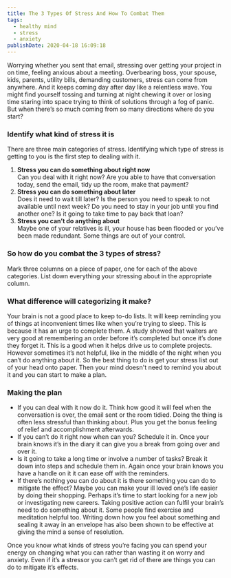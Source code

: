 ```yaml
---
title: The 3 Types Of Stress And How To Combat Them
tags:
  - healthy mind
  - stress
  - anxiety
publishDate: 2020-04-18 16:09:18
---
```

Worrying whether you sent that email, stressing over getting your project in on time, feeling anxious about a meeting. Overbearing boss, your spouse, kids, parents, utility bills, demanding customers, stress can come from anywhere. And it keeps coming day after day like a relentless wave. You might find yourself tossing and turning at night chewing it over or losing time staring into space trying to think of solutions through a fog of panic. But when there’s so much coming from so many directions where do you start? 

### Identify what kind of stress it is

There are three main categories of stress. Identifying which type of stress is getting to you is the first step to dealing with it.

1. **Stress you can do something about right now**\
   Can you deal with it right now? Are you able to have that conversation today, send the email, tidy up the room, make that payment? 
2. **Stress you can do something about later**\
   Does it need to wait till later? Is the person you need to speak to not available until next week? Do you need to stay in your job until you find another one? Is it going to take time to pay back that loan? 
3. **Stress you can’t do anything about**\
   Maybe one of your relatives is ill, your house has been flooded or you’ve been made redundant. Some things are out of your control. 

### So how do you combat the 3 types of stress?

Mark three columns on a piece of paper, one for each of the above categories. List down everything your stressing about in the appropriate column. 

### What difference will categorizing it make?

Your brain is not a good place to keep to-do lists. It will keep reminding you of things at inconvenient times like when you’re trying to sleep. This is because it has an urge to complete them. A study showed that waiters are very good at remembering an order before it’s completed but once it’s done they forget it. This is a good when it helps drive us to complete projects. However sometimes it’s not helpful, like in the middle of the night when you can’t do anything about it. So the best thing to do is get your stress list out of your head onto paper. Then your mind doesn't need to remind you about it and you can start to make a plan.

### Making the plan

* If you can deal with it now do it. Think how good it will feel when the conversation is over, the email sent or the room tidied. Doing the thing is often less stressful than thinking about. Plus you get the bonus feeling of relief and accomplishment afterwards.
* If you can’t do it right now when can you? Schedule it in. Once your brain knows it’s in the diary it can give you a break from going over and over it.
* Is it going to take a long time or involve a number of tasks? Break it down into steps and schedule them in. Again once your brain knows you have a handle on it it can ease off with the reminders.
* If there’s nothing you can do about it is there something you can do to mitigate the effect? Maybe you can make your ill loved one’s life easier by doing their shopping.  Perhaps it’s time to start looking for a new job or investigating new careers. Taking positive action can fulfil your brain’s need to do something about it. Some people find exercise and meditation helpful too. Writing down how you feel about something and sealing it away in an envelope has also been shown to be effective at giving the mind a sense of resolution.

Once you know what kinds of stress you’re facing you can spend your energy on changing what you can rather than wasting it on worry and anxiety. Even if it’s a stressor you can’t get rid of there are things you can do to mitigate it’s effects.